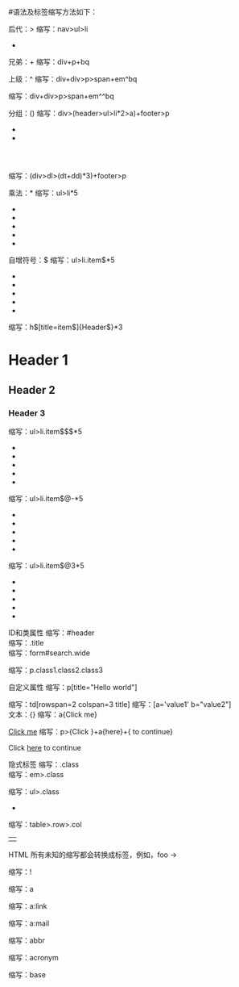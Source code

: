 #语法及标签缩写方法如下：

后代：>
缩写：nav>ul>li
<nav> <ul> <li></li> </ul> </nav>

兄弟：+
缩写：div+p+bq
<div></div> <p></p> <blockquote></blockquote>

上级：^
缩写：div+div>p>span+em^bq
<div></div> <div> <p><span></span><em></em></p> <blockquote></blockquote> </div>

缩写：div+div>p>span+em^^bq
<div></div> <div> <p><span></span><em></em></p> </div> <blockquote></blockquote>

分组：()
缩写：div>(header>ul>li*2>a)+footer>p

<div> <header> <ul> <li><a href=""></a></li> <li><a href=""></a></li> </ul> </header> <footer> <p></p> </footer> </div>
缩写：(div>dl>(dt+dd)*3)+footer>p

<div> <dl> <dt></dt> <dd></dd> <dt></dt> <dd></dd> <dt></dt> <dd></dd> </dl> </div> <footer> <p></p> </footer>
乘法：*
缩写：ul>li*5

<ul> <li></li> <li></li> <li></li> <li></li> <li></li> </ul>
自增符号：$
缩写：ul>li.item$*5

<ul> <li class="item1"></li> <li class="item2"></li> <li class="item3"></li> <li class="item4"></li> <li class="item5"></li> </ul>
缩写：h$[title=item$]{Header$}*3

<h1 title="item1">Header 1</h1> <h2 title="item2">Header 2</h2> <h3 title="item3">Header 3</h3>
缩写：ul>li.item$$$*5

<ul> <li class="item001"></li> <li class="item002"></li> <li class="item003"></li> <li class="item004"></li> <li class="item005"></li> </ul>
缩写：ul>li.item$@-*5

<ul> <li class="item5"></li> <li class="item4"></li> <li class="item3"></li> <li class="item2"></li> <li class="item1"></li> </ul>
缩写：ul>li.item$@3*5

<ul> <li class="item3"></li> <li class="item4"></li> <li class="item5"></li> <li class="item6"></li> <li class="item7"></li> </ul>
ID和类属性
缩写：#header

<div id="header"></div>
缩写：.title

<div class="title"></div>
缩写：form#search.wide

<form id="search" class="wide"></form>
缩写：p.class1.class2.class3

<p class="class1 class2 class3"></p>
自定义属性
缩写：p[title="Hello world"]

<p title="Hello world"></p>
缩写：td[rowspan=2 colspan=3 title]

<td rowspan="2" colspan="3" title=""></td>
缩写：[a='value1' b="value2"]

<div a="value1" b="value2"></div>
文本：{}
缩写：a{Click me}

<a href="">Click me</a>
缩写：p>{Click }+a{here}+{ to continue}

<p>Click <a href="">here</a> to continue</p>
隐式标签
缩写：.class

<div class="class"></div>
缩写：em>.class

<em><span class="class"></span></em>
缩写：ul>.class

<ul> <li class="class"></li> </ul>
缩写：table>.row>.col

<table> <tr class="row"> <td class="col"></td> </tr> </table>
HTML
所有未知的缩写都会转换成标签，例如，foo → <foo></foo>

缩写：!

<!doctype html> <html lang="en"> <head> <meta charset="UTF-8"> <title>Document</title> </head> <body> </body> </html>
缩写：a

<a href=""></a>
缩写：a:link

<a href="http://"></a>
缩写：a:mail

<a href="mailto:"></a>
缩写：abbr

<abbr title=""></abbr>
缩写：acronym

<acronym title=""></acronym>
缩写：base
